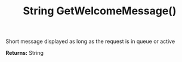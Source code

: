 ﻿---
uid: crmscript_ref_NSChatWidgetSettings_GetWelcomeMessage
title: String GetWelcomeMessage()
intellisense: NSChatWidgetSettings.GetWelcomeMessage
keywords: NSChatWidgetSettings, GetWelcomeMessage
so.topic: reference
---

Short message displayed as long as the request is in queue or active

**Returns:** String


